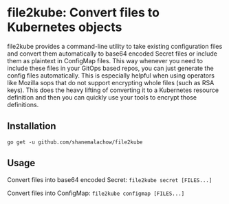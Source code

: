 # file2kube: Convert files to Kubernetes objects

file2kube provides a command-line utility to take existing configuration files and convert them automatically to base64 encoded Secret files or include them as plaintext in ConfigMap files. This way whenever you need to include these files in your GitOps based repos, you can just generate the config files automatically. This is especially helpful when using operators like Mozilla sops that do not support encrypting whole files (such as RSA keys). This does the heavy lifting of converting it to a Kubernetes resource definition and then you can quickly use your tools to encrypt those definitions.

## Installation

`go get -u github.com/shanemalachow/file2kube`

## Usage

Convert files into base64 encoded Secret:
`file2kube secret [FILES...]`

Convert files into ConfigMap:
`file2kube configmap [FILES...]`
